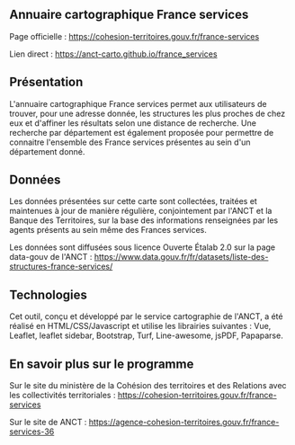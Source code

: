 ## Annuaire cartographique France services

Page officielle : https://cohesion-territoires.gouv.fr/france-services

Lien direct : https://anct-carto.github.io/france_services

## Présentation

L'annuaire cartographique France services permet aux utilisateurs de trouver, pour une adresse donnée, les structures les plus proches de chez eux et d'affiner les résultats selon une distance de recherche. Une recherche par département est également proposée pour permettre de connaitre l'ensemble des France services présentes au sein d'un département donné. 

## Données
Les données présentées sur cette carte sont collectées, traitées et maintenues à jour de manière régulière, conjointement par l'ANCT et la Banque des Territoires, sur la base des informations renseignées par les agents présents au sein même des Frances services. 

Les données sont diffusées sous licence Ouverte Étalab 2.0 sur la page data-gouv de l'ANCT : https://www.data.gouv.fr/fr/datasets/liste-des-structures-france-services/ 


## Technologies
Cet outil, conçu et développé par le service cartographie de l'ANCT, a été réalisé en HTML/CSS/Javascript et utilise les librairies suivantes : Vue, Leaflet, leaflet sidebar, Bootstrap, Turf, Line-awesome, jsPDF, Papaparse. 

## En savoir plus sur le programme
Sur le site du ministère de la Cohésion des territoires et des Relations avec les collectivités territoriales : https://cohesion-territoires.gouv.fr/france-services

Sur le site de ANCT : https://agence-cohesion-territoires.gouv.fr/france-services-36

